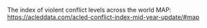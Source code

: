 The index of violent conflict levels across the world
MAP: https://acleddata.com/acled-conflict-index-mid-year-update/#map